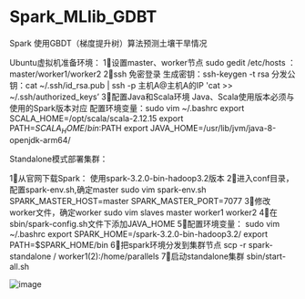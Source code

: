 # Spark_MLlib_GDBT
Spark 使用GBDT（梯度提升树）算法预测土壤干旱情况


Ubuntu虚拟机准备环境：
1⃣️设置master、worker节点 
	sudo gedit /etc/hosts ： master/worker1/worker2
2⃣️ssh 免密登录
	生成密钥：ssh-keygen -t rsa
	分发公钥：cat ~/.ssh/id_rsa.pub | ssh -p  主机A@主机A的IP 'cat >> ~/.ssh/authorized_keys’
3⃣️配置Java和Scala环境
	Java、Scala使用版本必须与使用的Spark版本对应
	配置环境变量：sudo vim ~/.bashrc 
	export SCALA_HOME=/opt/scala/scala-2.12.15
	export PATH=${SCALA_HOME}/bin:$PATH
	export JAVA_HOME=/usr/lib/jvm/java-8-openjdk-arm64/
    
Standalone模式部署集群：

1⃣️从官网下载Spark：
	使用spark-3.2.0-bin-hadoop3.2版本
2⃣️进入conf目录，配置spark-env.sh,确定master
	sudo vim spark-env.sh
	SPARK_MASTER_HOST=master
	SPARK_MASTER_PORT=7077
3⃣️修改worker文件，确定worker
sudo vim slaves
master
worker1
worker2
4⃣️在sbin/spark-config.sh文件下添加JAVA_HOME
5⃣️配置环境变量： sudo vim ~/.bashrc 
	export SPARK_HOME=/spark-3.2.0-bin-hadoop3.2/
	export PATH=$SPARK_HOME/bin
6⃣️把spark环境分发到集群节点
	scp -r spark-standalone / worker1(2):/home/parallels
7⃣️启动standalone集群
	sbin/start-all.sh

![image](https://user-images.githubusercontent.com/53261697/146326789-37cbd8bf-bdc5-441d-8f51-064b1993f5e8.png)




